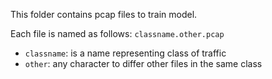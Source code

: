 This folder contains pcap files to train model.

Each file is named as follows: `classname.other.pcap`
- `classname`: is a name representing class of traffic
- `other`: any character to differ other files in the same class